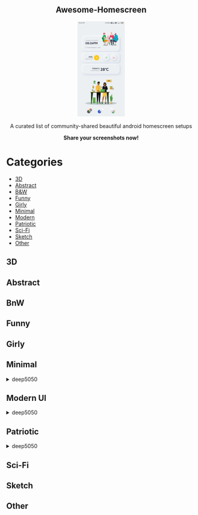 <p align=center><h2 align=center>Awesome-Homescreen</h2></p>

<p align=center><img src="./default.jpg" height=25% width=25%></p>

<p align=center>A curated list of community-shared beautiful android homescreen setups </p>
<p align=center><b>Share your screenshots now!</b></p>


# Categories
  * [3D](#3d)
  * [Abstract](#abstract)
  * [B&W](#bnw)
  * [Funny](#funny)
  * [Girly](#girly)
  * [Minimal](#minimal)
  * [Modern](#modern-UI)
  * [Patriotic](#patriotic)
  * [Sci-Fi](#sci-fi)
  * [Sketch](#sketch)
  * [Other](#other)


## 3D


## Abstract

## BnW

## Funny

## Girly

## Minimal

  <details>
    <summary>deep5050</summary>
    <p align=center><a href="./minimal/deep5050/1"><img src="./minimal/deep5050/1/1.png" height=25% width=25%></a></p>
<p align=center><a href="./minimal/deep5050/2"><img src="./minimal/deep5050/2/2.png" height=25% width=25%></a></p>
<p align=center><a href="./minimal/deep5050/3"><img src="./minimal/deep5050/3/3.jpg" height=25% width=25%></a></p>
  </details>


## Modern UI

  <details>
    <summary>deep5050</summary>
    <p align=center><a href="./modern/deep5050/1"><img src="./modern/deep5050/1/1.jpg" height=400px width=225px></a></p>
  </details>
  
## Patriotic


  <details>
    <summary>deep5050</summary>
    <p align=center><a href="./patriotic/deep5050/1"><img src="./patriotic/deep5050/1/1.png" height=400px width=225px ></a></p>

  </details>

## Sci-Fi

## Sketch

## Other

